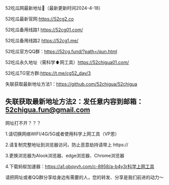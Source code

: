 52吃瓜网最新地址👋（最新更新时间2024-4-18）

52吃瓜最新官网:https://52cg2.co

52吃瓜备用线路1 https://52cg01.com/

52吃瓜备用线路2 https://52cg1.me/

52吃瓜官方QQ群：https://52cg.fund/?path=/qun.html

52吃瓜永久地址（需科学⬆️网工具）https://52chigua01.com/

52吃瓜TG官方群:https://t.me/cg52_day/3

失联获取最新地址方法1：https://github.com/52chigua/52chigua

失联获取最新地址方法2：发任意内容到邮箱：52chigua.fun@gmail.com
-----------------------------------------------------------------------------------------------------------------------------
网址打不开？？？

1.请切换网络WIFI/4G/5G或者使用科学上网工具（VP恩）

2.请复制完整地址到浏览器访问，防止恶意劫持请带上 https://

3.更换浏览器为Alook浏览器、edge浏览器、Chrome浏览器

4.下载蚂蚁加速器：https://a1.obqyyh.com/c-8958/a-b4y3r科学上网工具

请把网址或者QQ群分享给身边有需要的人，您的转发、分享是我们前进的动力～

